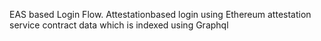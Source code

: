 EAS based Login Flow.
Attestationbased login using Ethereum attestation service contract data which is indexed using Graphql
